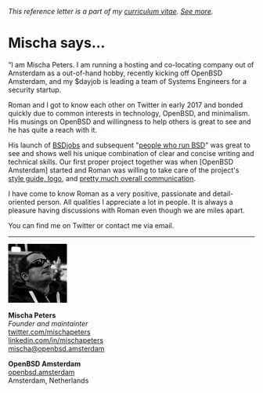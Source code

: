 _This reference letter is a part of my [curriculum vitae](/cv.html).
[See&nbsp;more](./)._

# Mischa says...

<p class="quote">&#8220;I am Mischa Peters. I am running a hosting
and co-locating company out of Amsterdam as a out-of-hand hobby,
recently kicking off OpenBSD Amsterdam, and my $dayjob is leading
a team of Systems Engineers for a security startup.</p>

Roman and I got to know each other on Twitter in early 2017 and
bonded quickly due to common interests in technology, OpenBSD, and
minimalism. His musings on OpenBSD and willingness to help others
is great to see and he has quite a reach with it.

His launch of [BSDjobs](https://www.bsdjobs.com/) and subsequent
"[people who run BSD](https://www.bsdjobs.com/people/)" was great
to see and shows well his unique combination of clear and concise
writing and technical skills. Our first proper project together was
when [OpenBSD Amsterdam] started and Roman was willing to take care
of the project's [style guide,
logo](https://www.romanzolotarev.com/openbsd.amsterdam/), and [pretty
much overall
communication](https://twitter.com/search?q=from:@romanzolotarev+@openbsdams).

I have come to know Roman as a very positive, passionate and
detail-oriented person. All qualities I appreciate a lot in people.
It is always a pleasure having discussions with Roman even though
we are miles apart.

You can find me on Twitter or contact me via email.

---

<img src="mp.jpeg" class="avatar">

**Mischa Peters**<br>
_Founder and maintainter_<br>
[twitter.com/mischapeters](https://twitter.com/mischapeters)<br>
[linkedin.com/in/mischapeters](https://linkedin.com/in/mischapeters)<br>
mischa@openbsd.amsterdam

**OpenBSD Amsterdam**<br>
[openbsd.amsterdam](https://openbsd.amsterdam)<br>
Amsterdam, Netherlands
